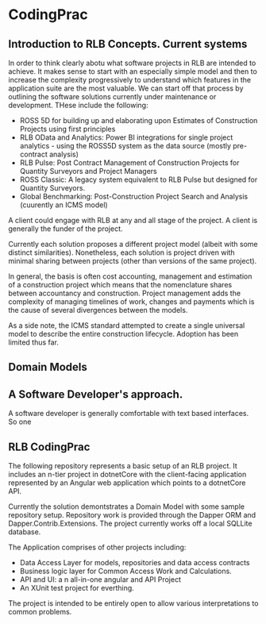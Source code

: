 # CodingPrac

## Introduction to RLB Concepts. Current systems

In order to think clearly abotu what software projects in RLB are intended to achieve. It makes sense to start with an especially simple model and then to increase the complexity progressively to understand which features in the application suite are the most valuable. We can start off that process by outlining the software solutions currently under maintenance or development. THese include the following: 
* ROSS 5D for building up and elaborating upon Estimates of Construction Projects using first principles
* RLB OData and Analytics: Power BI integrations for single project analytics - using the ROSS5D system as the data source (mostly pre-contract analysis)
* RLB Pulse: Post Contract Management of Construction Projects for Quantity Surveyors and Project Managers
* ROSS Classic: A legacy system equivalent to RLB Pulse but designed for Quantity Surveyors.
* Global Benchmarking: Post-Construction Project Search and Analysis (cuurently an ICMS model)

A client could engage with RLB at any and all stage of the project. A client is generally the funder of the project.

Currently each solution proposes a different project model (albeit with some distinct similarities). Nonetheless, each solution is project driven with minimal sharing between projects (other than versions of the same project).

In general, the basis is often cost accounting, management and estimation of a construction project which means that the nomenclature shares between accountancy and construction. Project management adds the complexity of managing timelines of work, changes and payments which is the cause of several divergences between the models.

As a side note, the ICMS standard attempted to create a single universal model to describe the entire construction lifecycle. Adoption has been limited thus far.

## Domain Models

## A Software Developer's approach.

A software developer is generally comfortable with text based interfaces. So one 

## RLB CodingPrac

The following repository represents a basic setup of an RLB project. It includes an n-tier project in dotnetCore with the client-facing application represented by an Angular web application which points to a dotnetCore API.

Currently the solution demontstrates a Domain Model with some sample repository setup. Repository work is provided through the Dapper ORM and Dapper.Contrib.Extensions. The project currently works off a local SQLLite database.

The Application comprises of other projects including:
* Data Access Layer for models, repositories and data access contracts
* Business logic layer for Common Access Work and Calculations.
* API and UI: a n all-in-one angular and API Project
* An XUnit test project for everthing.

The project is intended to be entirely open to allow various interpretations to common problems.

